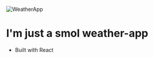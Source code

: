 ![WeatherApp](https://res.cloudinary.com/dr24t0rw2/image/upload/v1659642522/berlinweather_amngrp.jpg)
# I'm just a smol weather-app
<ul>
  <li>Built with React</li>
</ul>
